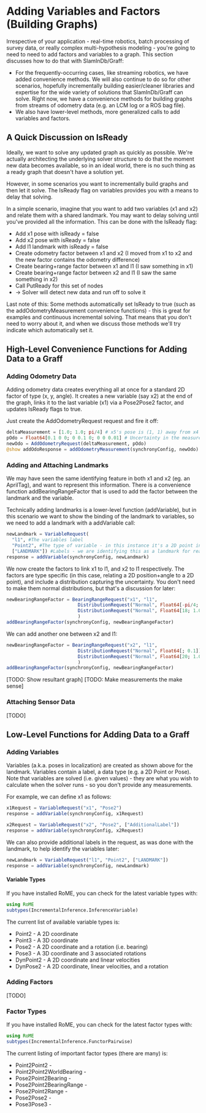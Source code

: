 # Adding Variables and Factors (Building Graphs)

Irrespective of your application - real-time robotics, batch processing of survey data, or really complex multi-hypothesis modeling - you're going to need to need to add factors and variables to a graph. This section discusses how to do that with SlamInDb/Graff:
* For the frequently-occurring cases, like streaming robotics, we have added convenience methods. We will also continue to do so for other scenarios, hopefully incrementally building easier/cleaner libraries and expertise for the wide variety of solutions that SlamInDb/Graff can solve. Right now, we have a convenience methods for building graphs from streams of odometry data (e.g. an LCM log or a ROS bag file).  
* We also have lower-level methods, more generalized calls to add variables and factors.

## A Quick Discussion on IsReady

Ideally, we want to solve any updated graph as quickly as possible. We're actually architecting the underlying solver structure to do that the moment new data becomes available, so in an ideal world, there is no such thing as a ready graph that doesn't have a solution yet.

However, in some scenarios you want to incrementally build graphs and then let it solve. The IsReady flag on variables provides you with a means to delay that solving.

In a simple scenario, imagine that you want to add two variables (x1 and x2) and relate them with a shared landmark. You may want to delay solving until you've provided all the information. This can be done with the IsReady flag:
* Add x1 pose with isReady = false
* Add x2 pose with isReady = false
* Add l1 landmark with isReady = false
* Create odometry factor between x1 and x2 (I moved from x1 to x2 and the new factor contains the odometry difference)
* Create bearing+range factor between x1 and l1 (I saw something in x1)
* Create bearing+range factor between x2 and l1 (I saw the same something in x2)
* Call PutReady for this set of nodes
* -> Solver will detect new data and run off to solve it

Last note of this: Some methods automatically set IsReady to true (such as the addOdometryMeasurement convenience functions) - this is great for examples and continuous incremental solving. That means that you don't need to worry about it, and when we discuss those methods we'll try indicate which automatically set it.

## High-Level Convenience Functions for Adding Data to a Graff

### Adding Odometry Data

Adding odometry data creates everything all at once for a standard 2D factor of type (x, y, angle). It creates a new variable (say x2) at the end of the graph, links it to the last variable (x1) via a Pose2Pose2 factor, and updates IsReady flags to true.

Just create the AddOdometryRequest request and fire it off:

```julia
deltaMeasurement = [1.0; 1.0; pi/4] # x5's pose is (1, 1) away from x4 and the bearing increased by 45 degrees   
pOdo = Float64[0.1 0 0; 0 0.1 0; 0 0 0.01] # Uncertainty in the measurement is in pOdo along the principal diagonal, i.e. [0.1, 0.1, 0.01]
newOdo = AddOdometryRequest(deltaMeasurement, pOdo)
@show addOdoResponse = addOdometryMeasurement(synchronyConfig, newOdo)
```

### Adding and Attaching Landmarks

We may have seen the same identifying feature in both x1 and x2 (eg. an AprilTag), and want to represent this information. There is a convenience function addBearingRangeFactor that is used to add the factor between the landmark and the variable.

Technically adding landmarks is a lower-level function (addVariable), but in this scenario we want to show the binding of the landmark to variables, so we need to add a landmark with a addVariable call:

```julia
newLandmark = VariableRequest(
  "l1", #The variables label
  "Point2", #The type of variable - in this instance it's a 2D point in space, refer to Variable Types section below for the other variable types
  ["LANDMARK"]) #Labels - we are identifying this as a landmark for readability
response = addVariable(synchronyConfig, newLandmark)
```

We now create the factors to link x1 to l1, and x2 to l1 respectively. The factors are type specific (in this case, relating a 2D position+angle to a 2D point), and include a distribution capturing the uncertainty. You don't need to make them normal distributions, but that's a discussion for later:

```julia
newBearingRangeFactor = BearingRangeRequest("x1", "l1",
                          DistributionRequest("Normal", Float64[-pi/4; 0.1]), # A statistical measurement of the bearing from x2 to l1 - normal distribution with 0 mean and 0.1 std
                          DistributionRequest("Normal", Float64[18; 1.0]) # A statistical measurement of the range/distance from x2 to l1 - normal distribution with 0 mean and 0.1 std
                          )
addBearingRangeFactor(synchronyConfig, newBearingRangeFactor)
```

We can add another one between x2 and l1:

```julia
newBearingRangeFactor = BearingRangeRequest("x2", "l1",
                          DistributionRequest("Normal", Float64[; 0.1]), # A statistical measurement of the bearing from x1 to l1 - normal distribution with 0 mean and 0.1 std
                          DistributionRequest("Normal", Float64[20; 1.0]) # A statistical measurement of the range/distance from x1 to l1 - normal distribution with 0 mean and 0.1 std
                          )
addBearingRangeFactor(synchronyConfig, newBearingRangeFactor)
```

[TODO: Show resultant graph]
[TODO: Make measurements the make sense]

### Attaching Sensor Data

[TODO]

## Low-Level Functions for Adding Data to a Graff

### Adding Variables

Variables (a.k.a. poses in localization) are created as shown above for the landmark. Variables contain a label, a data type (e.g. a 2D Point or Pose). Note that variables are solved (i.e. given values) - they are what you wish to calculate when the solver runs - so you don't provide any measurements.

For example, we can define x1 as follows:
```julia
x1Request = VariableRequest("x1", "Pose2")
response = addVariable(synchronyConfig, x1Request)

x2Request = VariableRequest("x2", "Pose2", ["AdditionalLabel"])
response = addVariable(synchronyConfig, x2Request)
```

We can also provide additional labels in the request, as was done with the landmark, to help identify the variables later:

```julia
newLandmark = VariableRequest("l1", "Point2", ["LANDMARK"])
response = addVariable(synchronyConfig, newLandmark)
```

#### Variable Types
If you have installed RoME, you can check for the latest variable types with:

```julia
using RoME
subtypes(IncrementalInference.InferenceVariable)
```

The current list of available variable types is:
* Point2 - A 2D coordinate
* Point3 - A 3D coordinate
* Pose2 - A 2D coordinate and a rotation (i.e. bearing)
* Pose3 - A 3D coordinate and 3 associated rotations
* DynPoint2 - A 2D coordinate and linear velocities
* DynPose2 - A 2D coordinate, linear velocities, and a rotation


### Adding Factors

[TODO]

### Factor Types
If you have installed RoME, you can check for the latest factor types with:

```julia
using RoME
subtypes(IncrementalInference.FunctorPairwise)
```

The current listing of important factor types (there are many) is:

* Point2Point2 -
* Point2Point2WorldBearing -
* Pose2Point2Bearing -
* Pose2Point2BearingRange -
* Pose2Point2Range -
* Pose2Pose2 -
* Pose3Pose3 -

